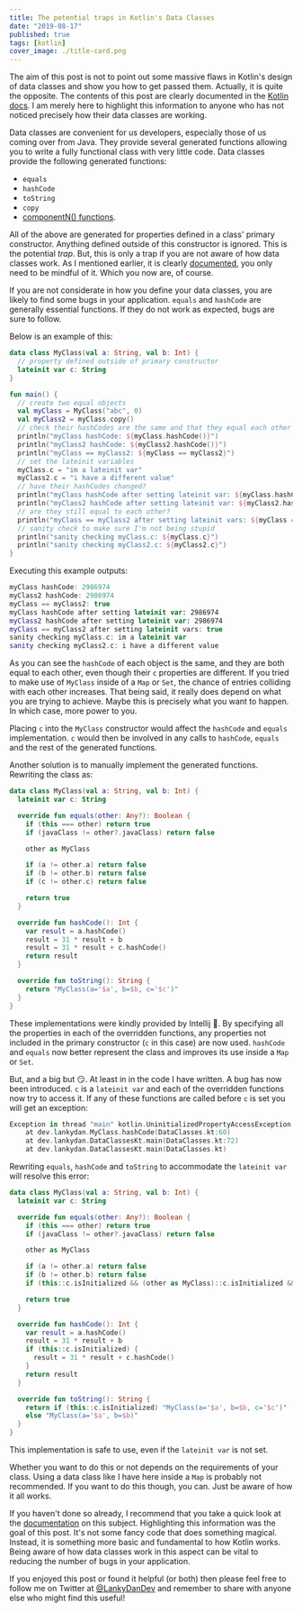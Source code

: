 ```yaml
---
title: The potential traps in Kotlin's Data Classes
date: "2019-08-17"
published: true
tags: [kotlin]
cover_image: ./title-card.png
---
```


The aim of this post is not to point out some massive flaws in Kotlin's design of data classes and show you how to get passed them. Actually, it is quite the opposite. The contents of this post are clearly documented in the [Kotlin docs](https://kotlinlang.org/docs/reference/data-classes.html#properties-declared-in-the-class-body). I am merely here to highlight this information to anyone who has not noticed precisely how their data classes are working.

Data classes are convenient for us developers, especially those of us coming over from Java. They provide several generated functions allowing you to write a fully functional class with very little code. Data classes provide the following generated functions:

- `equals`
- `hashCode`
- `toString`
- `copy`
- [componentN() functions](https://kotlinlang.org/docs/reference/multi-declarations.html).

All of the above are generated for properties defined in a class' primary constructor. Anything defined outside of this constructor is ignored. This is the potential _trap_. But, this is only a trap if you are not aware of how data classes work. As I mentioned earlier, it is clearly [documented](https://kotlinlang.org/docs/reference/data-classes.html#properties-declared-in-the-class-body), you only need to be mindful of it. Which you now are, of course.

If you are not considerate in how you define your data classes, you are likely to find some bugs in your application. `equals` and `hashCode` are generally essential functions. If they do not work as expected, bugs are sure to follow.

Below is an example of this:

```kotlin
data class MyClass(val a: String, val b: Int) {
  // property defined outside of primary constructor
  lateinit var c: String
}

fun main() {
  // create two equal objects
  val myClass = MyClass("abc", 0)
  val myClass2 = myClass.copy()
  // check their hashCodes are the same and that they equal each other
  println("myClass hashCode: ${myClass.hashCode()}")
  println("myClass2 hashCode: ${myClass2.hashCode()}")
  println("myClass == myClass2: ${myClass == myClass2}")
  // set the lateinit variables
  myClass.c = "im a lateinit var"
  myClass2.c = "i have a different value"
  // have their hashCodes changed?
  println("myClass hashCode after setting lateinit var: ${myClass.hashCode()}")
  println("myClass2 hashCode after setting lateinit var: ${myClass2.hashCode()}")
  // are they still equal to each other?
  println("myClass == myClass2 after setting lateinit vars: ${myClass == myClass2}")
  // sanity check to make sure I'm not being stupid
  println("sanity checking myClass.c: ${myClass.c}")
  println("sanity checking myClass2.c: ${myClass2.c}")
}
```

Executing this example outputs:

```kotlin
myClass hashCode: 2986974
myClass2 hashCode: 2986974
myClass == myClass2: true
myClass hashCode after setting lateinit var: 2986974
myClass2 hashCode after setting lateinit var: 2986974
myClass == myClass2 after setting lateinit vars: true
sanity checking myClass.c: im a lateinit var
sanity checking myClass2.c: i have a different value
```

As you can see the `hashCode` of each object is the same, and they are both equal to each other, even though their `c` properties are different. If you tried to make use of `MyClass` inside of a `Map` or `Set`, the chance of entries colliding with each other increases. That being said, it really does depend on what you are trying to achieve. Maybe this is precisely what you want to happen. In which case, more power to you.

Placing `c` into the `MyClass` constructor would affect the `hashCode` and `equals` implementation. `c` would then be involved in any calls to `hashCode`, `equals` and the rest of the generated functions.

Another solution is to manually implement the generated functions. Rewriting the class as:

```kotlin
data class MyClass(val a: String, val b: Int) {
  lateinit var c: String

  override fun equals(other: Any?): Boolean {
    if (this === other) return true
    if (javaClass != other?.javaClass) return false

    other as MyClass

    if (a != other.a) return false
    if (b != other.b) return false
    if (c != other.c) return false

    return true
  }

  override fun hashCode(): Int {
    var result = a.hashCode()
    result = 31 * result + b
    result = 31 * result + c.hashCode()
    return result
  }

  override fun toString(): String {
    return "MyClass(a='$a', b=$b, c='$c')"
  }
}
```

These implementations were kindly provided by Intellij 👏. By specifying all the properties in each of the overridden functions, any properties not included in the primary constructor (`c` in this case) are now used. `hashCode` and `equals` now better represent the class and improves its use inside a `Map` or `Set`.

But, and a big but 😏. At least in in the code I have written. A bug has now been introduced. `c` is a `lateinit var` and each of the overridden functions now try to access it. If any of these functions are called before `c` is set you will get an exception:

```kotlin
Exception in thread "main" kotlin.UninitializedPropertyAccessException: lateinit property c has not been initialized
	at dev.lankydan.MyClass.hashCode(DataClasses.kt:60)
	at dev.lankydan.DataClassesKt.main(DataClasses.kt:72)
	at dev.lankydan.DataClassesKt.main(DataClasses.kt)
```

Rewriting `equals`, `hashCode` and `toString` to accommodate the `lateinit var` will resolve this error:

```kotlin
data class MyClass(val a: String, val b: Int) {
  lateinit var c: String

  override fun equals(other: Any?): Boolean {
    if (this === other) return true
    if (javaClass != other?.javaClass) return false

    other as MyClass

    if (a != other.a) return false
    if (b != other.b) return false
    if (this::c.isInitialized && (other as MyClass)::c.isInitialized && c != other.c) return false

    return true
  }

  override fun hashCode(): Int {
    var result = a.hashCode()
    result = 31 * result + b
    if (this::c.isInitialized) {
      result = 31 * result + c.hashCode()
    }
    return result
  }

  override fun toString(): String {
    return if (this::c.isInitialized) "MyClass(a='$a', b=$b, c='$c')"
    else "MyClass(a='$a', b=$b)"
  }
}
```

This implementation is safe to use, even if the `lateinit var` is not set.

Whether you want to do this or not depends on the requirements of your class. Using a data class like I have here inside a `Map` is probably not recommended. If you want to do this though, you can. Just be aware of how it all works.

If you haven't done so already, I recommend that you take a quick look at the [documentation](https://kotlinlang.org/docs/reference/data-classes.html#properties-declared-in-the-class-body) on this subject. Highlighting this information was the goal of this post. It's not some fancy code that does something magical. Instead, it is something more basic and fundamental to how Kotlin works. Being aware of how data classes work in this aspect can be vital to reducing the number of bugs in your application.

If you enjoyed this post or found it helpful (or both) then please feel free to follow me on Twitter at [@LankyDanDev](https://twitter.com/LankyDanDev) and remember to share with anyone else who might find this useful!
